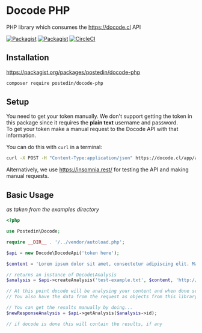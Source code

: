 # Docode PHP

PHP library which consumes the <https://docode.cl> API

[![Packagist](https://img.shields.io/packagist/php-v/postedin/docode-php.svg)](https://packagist.org/packages/postedin/docode-php)
[![Packagist](https://img.shields.io/packagist/l/postedin/docode-php.svg)](https://packagist.org/packages/postedin/docode-php)
[![CircleCI](https://circleci.com/gh/postedin/docode-php/tree/master.svg?style=svg)](https://circleci.com/gh/postedin/docode-php/tree/master)

## Installation

<https://packagist.org/packages/postedin/docode-php>

```bash
composer require postedin/docode-php
```

## Setup

You need to get your token manually. We don't support getting the token in this package since it requires the **plain text** username and password.  
To get your token make a manual request to the Docode API with that information.

You can do this with `curl` in a terminal:

```bash
curl -X POST -H "Content-Type:application/json" https://docode.cl/app/api/token -d '{"username": "YOUR USERNAME HERE", "password": "YOUR_PASSWORD_HERE"}'
```

Alternatively, we use <https://insomnia.rest/> for testing the API and making manual requests.

## Basic Usage

*as taken from the examples directory*

```php
<?php

use Postedin\Docode;

require __DIR__ . '/../vendor/autoload.php';

$api = new Docode\DocodeApi('token here');

$content = 'Lorem ipsum dolor sit amet, consectetur adipiscing elit. Maecenas accumsan, purus at dignissim convallis, nisi lacus pellentesque ligula, lobortis ornare lorem est eget nulla. Vestibulum ultrices, erat non consequat tincidunt, dolor justo consectetur nibh, non vehicula risus sem sit amet enim.';

// returns an instance of Docode\Analysis
$analysis = $api->createAnalysis('test-example.txt', $content, 'http://postedin.test/callback-url/')->analyseWeb();

// At this point docode will be analysing your content and when done send results to your callback URL. 
// You also have the data from the request as objects from this library. 

// You can get the results manually by doing...
$newResponseAnalysis = $api->getAnalysis($analysis->id);

// if docode is done this will contain the results, if any
```
